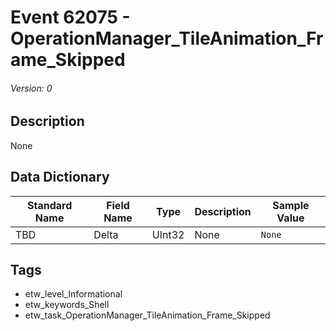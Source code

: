 # Event 62075 - OperationManager_TileAnimation_Frame_Skipped
###### Version: 0

## Description
None

## Data Dictionary
|Standard Name|Field Name|Type|Description|Sample Value|
|---|---|---|---|---|
|TBD|Delta|UInt32|None|`None`|

## Tags
* etw_level_Informational
* etw_keywords_Shell
* etw_task_OperationManager_TileAnimation_Frame_Skipped